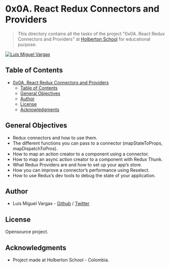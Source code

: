 # 0x0A. React Redux Connectors and Providers

> This directory contains all the tasks of the project "0x0A. React Redux Connectors and Providers" at [Holberton School](https://www.holbertonschool.com 'Holberton School.') for educational purpose.

[![Luis Miguel Vargas](https://img.shields.io/twitter/url?style=social&url=https%3A%2F%2Ftwitter.com%2Fluismvargasg1)](https://twitter.com/luismvargasg1)

## Table of Contents

- [0x0A. React Redux Connectors and Providers](#0x0a-react-redux-connectors-and-providers)
  - [Table of Contents](#table-of-contents)
  - [General Objectives](#general-objectives)
  - [Author](#author)
  - [License](#license)
  - [Acknowledgments](#acknowledgments)

## General Objectives

- Redux connectors and how to use them.
- The different functions you can pass to a connector (mapStateToProps, mapDispatchToPros).
- How to map an action creator to a component using a connector.
- How to map an async action creator to a component with Redux Thunk.
- What Redux Providers are and how to set up your app’s store.
- How you can improve a connector’s performance using Reselect.
- How to use Redux’s dev tools to debug the state of your application.

## Author

- Luis Miguel Vargas - [Github](https://github.com/luismvargasg) / [Twitter](https://twitter.com/luismvargasg1)

## License

Opensource project.

## Acknowledgments

- Project made at Holberton School - Colombia.
